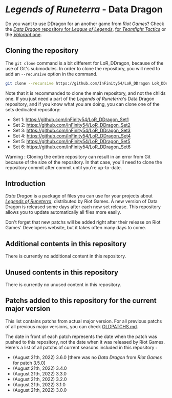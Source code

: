 # _Legends of Runeterra_ - Data Dragon

Do you want to use DDragon for an another game from _Riot Games_? Check the [_Data Dragon_ repository for _League of Legends_](https://github.com/InFinity54/LoL_DDragon), [for _Teamfight Tactics_](https://github.com/InFinity54/TFT_DDragon) or the [_Valorant_ one](https://github.com/InFinity54/Valorant_DDragon).

## Cloning the repository

The `git clone` command is a bit different for LoR_DDragon, because of the use of Git's submodules. In order to clone the repository, you will need to add an `--recursive` option in the command.

```bash
git clone --recursive https://github.com/InFinity54/LoR_DDragon LoR_DDragon
```

Note that it is recommanded to clone the main repository, and not the childs one. If you just need a part of the _Legends of Runeterra_'s Data Dragon repository, and if you know what you are doing, you can clone one of the sets dedicated repository:
* Set 1: https://github.com/InFinity54/LoR_DDragon_Set1
* Set 2: https://github.com/InFinity54/LoR_DDragon_Set2
* Set 3: https://github.com/InFinity54/LoR_DDragon_Set3
* Set 4: https://github.com/InFinity54/LoR_DDragon_Set4
* Set 5: https://github.com/InFinity54/LoR_DDragon_Set5
* Set 6: https://github.com/InFinity54/LoR_DDragon_Set6

Warning : Cloning the entire repository can result in an error from Git because of the size of the repository. In that case, you'll need to clone the repository commit after commit until you're up-to-date.

## Introduction
_Data Dragon_ is a package of files you can use for your projects about [_Legends of Runeterra_](https://playruneterra.com), distributed by Riot Games. A new version of Data Dragon is released some days after each new set release. This repository allows you to update automatically all files more easily.

Don't forget that new patchs will be added right after their release on Riot Games' Developers website, but it takes often many days to come.

## Additional contents in this repository
There is currently no additional content in this repository.

## Unused contents in this repository
There is currently no unused content in this repository.

## Patchs added to this repository for the current major version
This list contains patchs from actual major version. For all previous patchs of all previous major versions, you can check [OLDPATCHS.md](OLDPATCHS.md).

The date in front of each patch represents the date when the patch was pushed to this repository, not the date when it was released by Riot Games. Here's a list of all patchs of current seasons included in this repository :

- (August 21th, 2022) 3.6.0 [there was no _Data Dragon_ from _Riot Games_ for patch 3.5.0]
- (August 21th, 2022) 3.4.0
- (August 21th, 2022) 3.3.0
- (August 21th, 2022) 3.2.0
- (August 21th, 2022) 3.1.0
- (August 21th, 2022) 3.0.0
